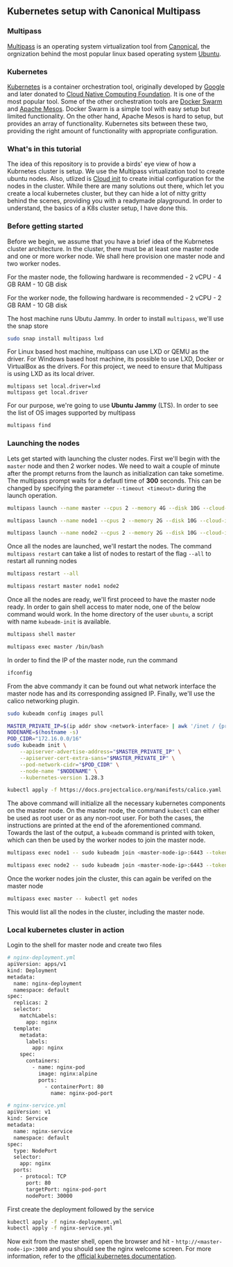 ## Kubernetes setup with Canonical Multipass

### Multipass

[Multipass](https://multipass.run/) is an operating system virtualization tool from [Canonical](https://canonical.com/), the orgnization behind the most popular linux based operating system [Ubuntu](https://ubuntu.com/). 

### Kubernetes

[Kubernetes](https://kubrnetes.io/) is a container orchestration tool, originally developed by [Google](https://www.google.com) and later donated to [Cloud Native Computing Foundation](ihttps://www.cncf.io/). It is one of the most popular tool. Some of the other orchestration tools are [Docker Swarm](https://docs.docker.com/engine/swarm/) and [Apache Mesos](https://mesos.apache.org/). Docker Swarm is a simple tool with easy setup but limited functionality. On the other hand, Apache Mesos is hard to setup, but provides an array of functionality. Kubernetes sits between these two, providing the right amount of functionality with appropriate configuration.

### What's in this tutorial

The idea of this repository is to provide a birds' eye view of how a Kubrnetes cluster is setup. We use the Multipass virtualization tool to create ubuntu nodes. Also, utlized is [Cloud init](https://cloud-init.io/) to create initial configuration for the nodes in the cluster. While there are many solutions out there, which let you create a local kubernetes cluster, but they can hide a lot of nitty gritty behind the scenes, providing you with a readymade playground. In order to understand, the basics of a K8s cluster setup, I have done this.

### Before getting started

Before we begin, we assume that you have a brief idea of the Kubrnetes cluster architecture. In the cluster, there must be at least one master node and one or more worker node. We shall here provision one master node and two worker nodes.

For the master node, the following hardware is recommended
    - 2 vCPU
    - 4 GB RAM
    - 10 GB disk

For the worker node, the following hardware is recommended
    - 2 vCPU
    - 2 GB RAM
    - 10 GB disk

The host machine runs Ubutu Jammy. In order to install `multipass`, we'll use the snap store

```bash
sudo snap install multipass lxd
```

For Linux based host machine, multipass can use LXD or QEMU as the driver. For Windows based host machine, its possible to use LXD, Docker or VirtualBox as the drivers. For this project, we need to ensure that Multipass is using LXD as its local driver.

```
multipass set local.driver=lxd
multipass get local.driver
```

For our purpose, we're going to use __Ubuntu Jammy__ (LTS). In order to see the list of OS images supported by multipass

```bash
multipass find
```

### Launching the nodes

Lets get started with launching the cluster nodes. First we'll begin with the `master` node and then 2 worker nodes. We need to wait a couple of minute after the prompt returns from the launch as initialization can take sometime. The multipass prompt waits for a defautl time of __300__ seconds. This can be changed by specifying the parameter `--timeout <timeout>` during the launch operation.

```bash
multipass launch --name master --cpus 2 --memory 4G --disk 10G --cloud-init crio-init.yml jammy

multipass launch --name node1 --cpus 2 --memory 2G --disk 10G --cloud-init crio-init.yml  jammy

multipass launch --name node2 --cpus 2 --memory 2G --disk 10G --cloud-init crio-init.yml  jammy
```

Once all the nodes are launched, we'll restart the nodes. The command `multipass restart` can take a list of nodes to restart of the flag `--all` to restart all running nodes

```bash
multipass restart --all

multipass restart master node1 node2

```

Once all the nodes are ready, we'll first proceed to have the master node ready. In order to gain shell access to mater node, one of the below command would work. In the home directory of the user `ubuntu`, a script with name `kubeadm-init` is available.

```bash
multipass shell master

multipass exec master /bin/bash
```

In order to find the IP of the master node, run the command

```bash
ifconfig
```

From the abve commandy it can be found out what network interface the master node has and its corresponding assigned IP. Finally, we'll use the calico networking plugin.

```bash
sudo kubeadm config images pull

MASTER_PRIVATE_IP=$(ip addr show <network-interface> | awk '/inet / {print $2}' | cut -d/ -f1)
NODENAME=$(hostname -s)
POD_CIDR="172.16.0.0/16"
sudo kubeadm init \
    --apiserver-advertise-address="$MASTER_PRIVATE_IP" \
    --apiserver-cert-extra-sans="$MASTER_PRIVATE_IP" \
    --pod-network-cidr="$POD_CIDR" \
    --node-name "$NODENAME" \
    --kubernetes-version 1.28.3

kubectl apply -f https://docs.projectcalico.org/manifests/calico.yaml
```

The above command will initialize all the necessary kubernetes components on the master node. On the master node, the command `kubectl` can either be used as root user or as any non-root user. For both the cases, the instructions are printed at the end of the aforementioned command. Towards the last of the output, a `kubeadm` command is printed with token, which can then be used by the worker nodes to join the master node.

```bash
multipass exec node1 -- sudo kubeadm join <master-node-ip>:6443 --token <token> --discovery-token-ca-cert-hash sha256:<sha256-token>

multipass exec node2 -- sudo kubeadm join <master-node-ip>:6443 --token <token> --discovery-token-ca-cert-hash sha256:<sha256-token>
```

Once the worker nodes join the cluster, this can again be verifed on the master node

```bash
multipass exec master -- kubectl get nodes
```

This would list all the nodes in the cluster, including the master node.

### Local kubernetes cluster in action

Login to the shell for master node and create two files

```bash
# nginx-deployment.yml
apiVersion: apps/v1
kind: Deployment
metadata:
  name: nginx-deployment
  namespace: default
spec:
  replicas: 2
  selector:
    matchLabels:
      app: nginx
  template:
    metadata:
      labels:
        app: nginx
    spec:
      containers:
        - name: nginx-pod
          image: nginx:alpine
          ports:
            - containerPort: 80
              name: nginx-pod-port

```

```bash
# nginx-service.yml
apiVersion: v1
kind: Service
metadata:
  name: nginx-service
  namespace: default
spec:
  type: NodePort
  selector:
    app: nginx
  ports:
    - protocol: TCP
      port: 80
      targetPort: nginx-pod-port
      nodePort: 30000
```

First create the deployment followed by the service

```bash
kubectl apply -f nginx-deployment.yml
kubectl apply -f nginx-service.yml
```

Now exit from the master shell, open the browser and hit - `http://<master-node-ip>:3000` and you should see the nginx welcome screen. For more information, refer to the [official kubernetes documentation](https://kubernetes.io/docs/home).
